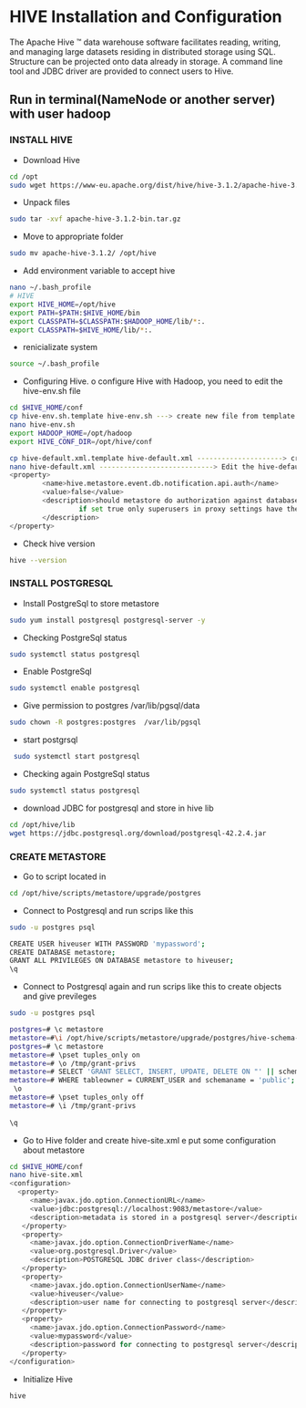 
# HIVE Installation and Configuration
The Apache Hive ™ data warehouse software facilitates reading, writing, and managing large datasets residing in distributed storage using SQL. Structure can be projected onto data already in storage. A command line tool and JDBC driver are provided to connect users to Hive.

## Run in terminal(NameNode or another server) with user hadoop

### INSTALL HIVE
* Download Hive
```bash
cd /opt
sudo wget https://www-eu.apache.org/dist/hive/hive-3.1.2/apache-hive-3.1.2-bin.tar.gz
```

* Unpack files
```bash
sudo tar -xvf apache-hive-3.1.2-bin.tar.gz
```

* Move to appropriate folder
```bash
sudo mv apache-hive-3.1.2/ /opt/hive
```

* Add environment variable to accept hive
```bash
nano ~/.bash_profile
# HIVE
export HIVE_HOME=/opt/hive
export PATH=$PATH:$HIVE_HOME/bin
export CLASSPATH=$CLASSPATH:$HADOOP_HOME/lib/*:.
export CLASSPATH=$HIVE_HOME/lib/*:.
```

* renicializate system
```bash
source ~/.bash_profile
```

* Configuring Hive. o configure Hive with Hadoop, you need to edit the hive-env.sh file
```bash
cd $HIVE_HOME/conf
cp hive-env.sh.template hive-env.sh ---> create new file from template
nano hive-env.sh
export HADOOP_HOME=/opt/hadoop
export HIVE_CONF_DIR=/opt/hive/conf

cp hive-default.xml.template hive-default.xml ---------------------> create new file from template
nano hive-default.xml ----------------------------> Edit the hive-default.sh file and add the following lines:
<property>
        <name>hive.metastore.event.db.notification.api.auth</name>
        <value>false</value>
        <description>should metastore do authorization against database notification related apis such as get_notification
                 if set true only superusers in proxy settings have the permission.
        </description>
</property>
```

* Check hive version
```bash
hive --version
```

### INSTALL POSTGRESQL

* Install PostgreSql to store metastore
```bash
sudo yum install postgresql postgresql-server -y
```

* Checking PostgreSql status
```bash
sudo systemctl status postgresql
```

* Enable PostgreSql
```bash
sudo systemctl enable postgresql
```

* Give permission to postgres /var/lib/pgsql/data
```bash
sudo chown -R postgres:postgres  /var/lib/pgsql
```

* start postgrsql
```bash
 sudo systemctl start postgresql
```

* Checking again PostgreSql status
```bash
sudo systemctl status postgresql
```

* download JDBC for postgresql and store in hive lib
```bash
cd /opt/hive/lib
wget https://jdbc.postgresql.org/download/postgresql-42.2.4.jar
```

### CREATE METASTORE

* Go to script located in 
```bash
cd /opt/hive/scripts/metastore/upgrade/postgres
```

* Connect to Postgresql and run scrips like this
```bash
sudo -u postgres psql

CREATE USER hiveuser WITH PASSWORD 'mypassword'; 
CREATE DATABASE metastore; 
GRANT ALL PRIVILEGES ON DATABASE metastore to hiveuser; 
\q
```

* Connect to Postgresql again and run scrips like this to create objects and give previleges
```bash
sudo -u postgres psql

postgres=# \c metastore 
metastore=#\i /opt/hive/scripts/metastore/upgrade/postgres/hive-schema-3.1.0.postgres.sql
postgres=# \c metastore 
metastore=# \pset tuples_only on 
metastore=# \o /tmp/grant-privs
metastore=# SELECT 'GRANT SELECT, INSERT, UPDATE, DELETE ON "' || schemaname || '". "' || tablename ||'" TO hiveuser ;' metastore=#    FROM pg_tables 
metastore=# WHERE tableowner = CURRENT_USER and schemaname = 'public'; 
 \o 
metastore=# \pset tuples_only off 
metastore=# \i /tmp/grant-privs
 
\q
```


* Go to Hive folder and create hive-site.xml e put some configuration about metastore
```bash
cd $HIVE_HOME/conf
nano hive-site.xml
<configuration>
  <property>
     <name>javax.jdo.option.ConnectionURL</name>
     <value>jdbc:postgresql://localhost:9083/metastore</value>
     <description>metadata is stored in a postgresql server</description>
   </property>
   <property>
     <name>javax.jdo.option.ConnectionDriverName</name>
     <value>org.postgresql.Driver</value>
     <description>POSTGRESQL JDBC driver class</description>
   </property>
   <property>
     <name>javax.jdo.option.ConnectionUserName</name>
     <value>hiveuser</value>
     <description>user name for connecting to postgresql server</description>
   </property>
   <property>
     <name>javax.jdo.option.ConnectionPassword</name>
     <value>mypassword</value>
     <description>password for connecting to postgresql server</description>
   </property>
</configuration>
```


* Initialize Hive
```bash
hive
```

